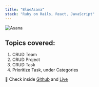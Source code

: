 ```yaml
---
title: "BlueAsana"
stack: "Ruby on Rails, React, JavaScript"
---
```


![Asana](https://user-images.githubusercontent.com/7420659/74055165-66388d80-49d7-11ea-8eae-4eb8e130f834.gif)

## Topics covered:
1. CRUD Team
2. CRUD Project
3. CRUD Task
4. Prioritize Task, under Categories

🧐 Check inside [Github](https://github.com/yenisbel/asana) and [Live](http://blueasana.herokuapp.com/)